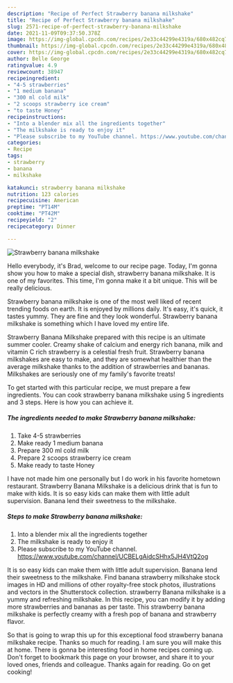 ```yaml
---
description: "Recipe of Perfect Strawberry banana milkshake"
title: "Recipe of Perfect Strawberry banana milkshake"
slug: 2571-recipe-of-perfect-strawberry-banana-milkshake
date: 2021-11-09T09:37:50.378Z
image: https://img-global.cpcdn.com/recipes/2e33c44299e4319a/680x482cq70/strawberry-banana-milkshake-recipe-main-photo.jpg
thumbnail: https://img-global.cpcdn.com/recipes/2e33c44299e4319a/680x482cq70/strawberry-banana-milkshake-recipe-main-photo.jpg
cover: https://img-global.cpcdn.com/recipes/2e33c44299e4319a/680x482cq70/strawberry-banana-milkshake-recipe-main-photo.jpg
author: Belle George
ratingvalue: 4.9
reviewcount: 38947
recipeingredient:
- "4-5 strawberries"
- "1 medium banana"
- "300 ml cold milk"
- "2 scoops strawberry ice cream"
- "to taste Honey"
recipeinstructions:
- "Into a blender mix all the ingredients together"
- "The milkshake is ready to enjoy it"
- "Please subscribe to my YouTube channel. https://www.youtube.com/channel/UCBELgAidcSHhx5JH4VtQ2og"
categories:
- Recipe
tags:
- strawberry
- banana
- milkshake

katakunci: strawberry banana milkshake 
nutrition: 123 calories
recipecuisine: American
preptime: "PT14M"
cooktime: "PT42M"
recipeyield: "2"
recipecategory: Dinner

---
```



![Strawberry banana milkshake](https://img-global.cpcdn.com/recipes/2e33c44299e4319a/680x482cq70/strawberry-banana-milkshake-recipe-main-photo.jpg)

Hello everybody, it's Brad, welcome to our recipe page. Today, I'm gonna show you how to make a special dish, strawberry banana milkshake. It is one of my favorites. This time, I'm gonna make it a bit unique. This will be really delicious.

Strawberry banana milkshake is one of the most well liked of recent trending foods on earth. It is enjoyed by millions daily. It's easy, it's quick, it tastes yummy. They are fine and they look wonderful. Strawberry banana milkshake is something which I have loved my entire life.

Strawberry Banana Milkshake prepared with this recipe is an ultimate summer cooler. Creamy shake of calcium and energy rich banana, milk and vitamin C rich strawberry is a celestial fresh fruit. Strawberry banana milkshakes are easy to make, and they are somewhat healthier than the average milkshake thanks to the addition of strawberries and bananas. Milkshakes are seriously one of my family&#39;s favorite treats!


To get started with this particular recipe, we must prepare a few ingredients. You can cook strawberry banana milkshake using 5 ingredients and 3 steps. Here is how you can achieve it.

<!--inarticleads1-->

##### The ingredients needed to make Strawberry banana milkshake:

1. Take 4-5 strawberries
1. Make ready 1 medium banana
1. Prepare 300 ml cold milk
1. Prepare 2 scoops strawberry ice cream
1. Make ready to taste Honey


I have not made him one personally but I do work in his favorite hometown restaurant. Strawberry Banana Milkshake is a delicious drink that is fun to make with kids. It is so easy kids can make them with little adult supervision. Banana lend their sweetness to the milkshake. 

<!--inarticleads2-->

##### Steps to make Strawberry banana milkshake:

1. Into a blender mix all the ingredients together
1. The milkshake is ready to enjoy it
1. Please subscribe to my YouTube channel. https://www.youtube.com/channel/UCBELgAidcSHhx5JH4VtQ2og


It is so easy kids can make them with little adult supervision. Banana lend their sweetness to the milkshake. Find banana strawberry milkshake stock images in HD and millions of other royalty-free stock photos, illustrations and vectors in the Shutterstock collection. strawberry Banana milkshake is a yummy and refreshing milkshake. In this recipe, you can modify it by adding more strawberries and bananas as per taste. This strawberry banana milkshake is perfectly creamy with a fresh pop of banana and strawberry flavor. 

So that is going to wrap this up for this exceptional food strawberry banana milkshake recipe. Thanks so much for reading. I am sure you will make this at home. There is gonna be interesting food in home recipes coming up. Don't forget to bookmark this page on your browser, and share it to your loved ones, friends and colleague. Thanks again for reading. Go on get cooking!
